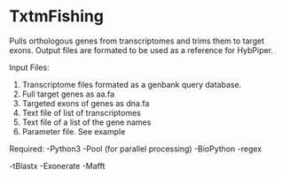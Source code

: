 # TxtmFishing
Pulls orthologous genes from transcriptomes and trims them to target exons. Output files are formated to be used as a reference for HybPiper.

Input Files:
1) Transcriptome files formated as a genbank query database.
2) Full target genes as aa.fa
3) Targeted exons of genes as dna.fa
4) Text file of list of transcriptomes
5) Text file of a list of the gene names
6) Parameter file. See example

Required:
-Python3
-Pool (for parallel processing)
-BioPython
-regex

-tBlastx
-Exonerate
-Mafft
